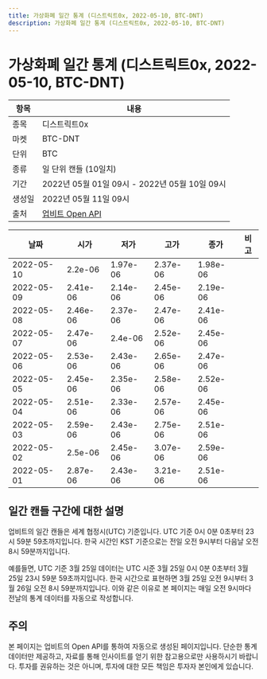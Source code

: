 ```yaml
---
title: 가상화폐 일간 통계 (디스트릭트0x, 2022-05-10, BTC-DNT)
description: 가상화폐 일간 통계 (디스트릭트0x, 2022-05-10, BTC-DNT)
---
```



가상화폐 일간 통계 (디스트릭트0x, 2022-05-10, BTC-DNT)
===

|항목|내용|
|--|--|
|종목|디스트릭트0x|
|마켓|BTC-DNT|
|단위|BTC|
|종류|일 단위 캔들 (10일치)|
|기간|2022년 05월 01일 09시 - 2022년 05월 10일 09시|
|생성일|2022년 05월 11일 09시|
|출처|[업비트 Open API](https://docs.upbit.com)|


|날짜|시가|저가|고가|종가|비고|
|--|--|--|--|--|--|
|2022-05-10|2.2e-06|1.97e-06|2.37e-06|1.98e-06|    |
|2022-05-09|2.41e-06|2.14e-06|2.45e-06|2.19e-06|    |
|2022-05-08|2.46e-06|2.37e-06|2.47e-06|2.41e-06|    |
|2022-05-07|2.47e-06|2.4e-06|2.52e-06|2.45e-06|    |
|2022-05-06|2.53e-06|2.43e-06|2.65e-06|2.47e-06|    |
|2022-05-05|2.45e-06|2.35e-06|2.58e-06|2.52e-06|    |
|2022-05-04|2.51e-06|2.33e-06|2.57e-06|2.45e-06|    |
|2022-05-03|2.59e-06|2.43e-06|2.75e-06|2.51e-06|    |
|2022-05-02|2.5e-06|2.45e-06|3.07e-06|2.59e-06|    |
|2022-05-01|2.87e-06|2.43e-06|3.21e-06|2.51e-06|    |


일간 캔들 구간에 대한 설명
---


업비트의 일간 캔들은 세계 협정시(UTC) 기준입니다. 
UTC 기준 0시 0분 0초부터 23시 59분 59초까지입니다. 
한국 시간인 KST 기준으로는 전일 오전 9시부터 다음날 오전 8시 59분까지입니다. 


예를들면, UTC 기준 3월 25일 데이터는 UTC 시준 3월 25일 0시 0분 0초부터 3월 25일 23시 59분 59초까지입니다. 
한국 시간으로 표현하면 3월 25일 오전 9시부터 3월 26일 오전 8시 59분까지입니다. 
이와 같은 이유로 본 페이지는 매일 오전 9시마다 전날의 통계 데이터를 자동으로 작성합니다. 


주의
---


본 페이지는 업비트의 Open API를 통하여 자동으로 생성된 페이지입니다. 
단순한 통계 데이터만 제공하고, 자료를 통해 인사이트를 얻기 위한 참고용으로만 사용하시기 바랍니다. 
투자를 권유하는 것은 아니며, 투자에 대한 모든 책임은 투자자 본인에게 있습니다. 
